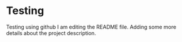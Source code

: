 # Testing
Testing using github
I am editing the README file. Adding some more details about the project description.
